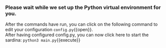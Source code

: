 ### Please wait while we set up the Python virtual environment for you.  

After the commands have run, you can click on the following command to edit your configuration `config.py`{{open}}.  
After having configured config.py, you can now click here to start the sardina: `python3 main.py`{{execute}}
